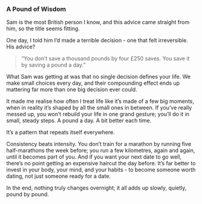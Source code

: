 ### **A Pound of Wisdom**

Sam is the most British person I know, and this advice came straight from him, so the title seems fitting.  

One day, I told him I’d made a terrible decision - one that felt irreversible. His advice? 
> “You don’t save a thousand pounds by four £250 saves. You save it by saving a pound a day.”  

What Sam was getting at was that no single decision defines your life. We make small choices every day, and their compounding effect ends up mattering far more than one big decision ever could.  

It made me realise how often I treat life like it’s made of a few big moments, when in reality it’s shaped by all the small ones in between. If you’ve really messed up, you won’t rebuild your life in one grand gesture; you’ll do it in small, steady steps. A pound a day. A bit better each time.  

It’s a pattern that repeats itself everywhere.  

Consistency beats intensity. You don’t train for a marathon by running five half-marathons the week before; you run a few kilometres, again and again, until it becomes part of you. And if you want your next date to go well, there’s no point getting an expensive haircut the day before. It’s far better to invest in your body, your mind, and your habits - to become someone worth dating, not just someone ready for a date.

In the end, nothing truly changes overnight; it all adds up slowly, quietly, pound by pound.  
